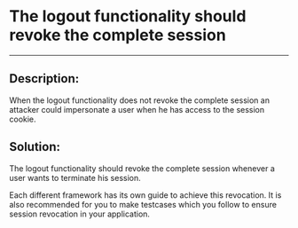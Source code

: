# The logout functionality should revoke the complete session  
-------

## Description:

When the logout functionality does not revoke the complete session an attacker could
impersonate a user when he has access to the session cookie.


## Solution:

The logout functionality should revoke the complete session whenever a user
wants to terminate his session.

Each different framework has its own guide to achieve this revocation.
It is also recommended for you to make testcases which you follow to ensure
session revocation in your application.
